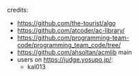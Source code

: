 credits:

- https://github.com/the-tourist/algo
- https://github.com/atcoder/ac-library/
- https://github.com/programming-team-code/programming_team_code/tree/
- https://github.com/ahsoltan/acmlib
main
- users on https://judge.yosupo.jp/:
    - kal013